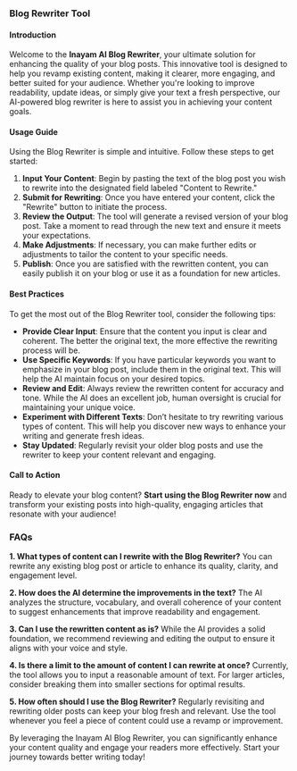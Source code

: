 ### Blog Rewriter Tool

#### Introduction
Welcome to the **Inayam AI Blog Rewriter**, your ultimate solution for enhancing the quality of your blog posts. This innovative tool is designed to help you revamp existing content, making it clearer, more engaging, and better suited for your audience. Whether you're looking to improve readability, update ideas, or simply give your text a fresh perspective, our AI-powered blog rewriter is here to assist you in achieving your content goals.

#### Usage Guide
Using the Blog Rewriter is simple and intuitive. Follow these steps to get started:

1. **Input Your Content**: Begin by pasting the text of the blog post you wish to rewrite into the designated field labeled "Content to Rewrite."
2. **Submit for Rewriting**: Once you have entered your content, click the "Rewrite" button to initiate the process.
3. **Review the Output**: The tool will generate a revised version of your blog post. Take a moment to read through the new text and ensure it meets your expectations.
4. **Make Adjustments**: If necessary, you can make further edits or adjustments to tailor the content to your specific needs.
5. **Publish**: Once you are satisfied with the rewritten content, you can easily publish it on your blog or use it as a foundation for new articles.

#### Best Practices
To get the most out of the Blog Rewriter tool, consider the following tips:

- **Provide Clear Input**: Ensure that the content you input is clear and coherent. The better the original text, the more effective the rewriting process will be.
- **Use Specific Keywords**: If you have particular keywords you want to emphasize in your blog post, include them in the original text. This will help the AI maintain focus on your desired topics.
- **Review and Edit**: Always review the rewritten content for accuracy and tone. While the AI does an excellent job, human oversight is crucial for maintaining your unique voice.
- **Experiment with Different Texts**: Don’t hesitate to try rewriting various types of content. This will help you discover new ways to enhance your writing and generate fresh ideas.
- **Stay Updated**: Regularly revisit your older blog posts and use the rewriter to keep your content relevant and engaging.

#### Call to Action
Ready to elevate your blog content? **Start using the Blog Rewriter now** and transform your existing posts into high-quality, engaging articles that resonate with your audience!

### FAQs

**1. What types of content can I rewrite with the Blog Rewriter?**
You can rewrite any existing blog post or article to enhance its quality, clarity, and engagement level.

**2. How does the AI determine the improvements in the text?**
The AI analyzes the structure, vocabulary, and overall coherence of your content to suggest enhancements that improve readability and engagement.

**3. Can I use the rewritten content as is?**
While the AI provides a solid foundation, we recommend reviewing and editing the output to ensure it aligns with your voice and style.

**4. Is there a limit to the amount of content I can rewrite at once?**
Currently, the tool allows you to input a reasonable amount of text. For larger articles, consider breaking them into smaller sections for optimal results.

**5. How often should I use the Blog Rewriter?**
Regularly revisiting and rewriting older posts can keep your blog fresh and relevant. Use the tool whenever you feel a piece of content could use a revamp or improvement.

By leveraging the Inayam AI Blog Rewriter, you can significantly enhance your content quality and engage your readers more effectively. Start your journey towards better writing today!